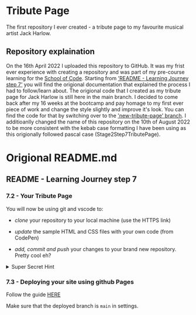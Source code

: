 # Tribute Page

The first repository I ever created - a tribute page to my favourite musical artist Jack Harlow.

## Repository explaination

On the 16th April 2022 I uploaded this repository to GitHub. It was my frist ever experience with creating a repository and was part of my pre-course learning for the [School of Code](https://www.schoolofcode.co.uk/). Starting from ['README - Learning Journey step 7'](#readme---learning-journey-step-7) you will find the origional documentation that explained the process I had to follow/learn about. The origional code that I created as my tribute page for Jack Harlow is still here in the main branch. I decided to come back after my 16 weeks at the bootcamp and pay homage to my first ever piece of work and change the style slightly and improve it's look. You can find the code for that by switching over to the ['new-tribute-page' branch](). I additioanlly changed the name of this repository on the 10th of August 2022 to be more consistent with the kebab case formatting I have been using as this origionally followed pascal case (Stage2Step7TributePage).


# Origional README.md

## README - Learning Journey step 7

### 7.2 - Your Tribute Page

You will now be using git and vscode to:

  * _clone_ your repository to your local machine (use the HTTPS link)

  * _update_ the sample HTML and CSS files with your own code (from CodePen) 

  * _add, commit and push_ your changes to your brand new repository. Pretty cool eh?

<details>
  <summary>Super Secret Hint</summary>
  All of these steps have been covered in step 6 of your *learning journey* if you need any clues as to what to do maybe think about looking back at these resources 🤷
 
 Link to instructions on cloning:https://docs.github.com/en/repositories/creating-and-managing-repositories/cloning-a-repository
</details>

### 7.3 - Deploying your site using github Pages

Follow the guide [HERE](https://docs.github.com/en/pages/getting-started-with-github-pages/creating-a-github-pages-site)

Make sure that the deployed branch is `main` in settings.
